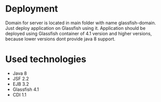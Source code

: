 # Deployment
Domain for server is located in main folder with name glassfish-domain. Just deploy application on Glassfish using it.
Application should be deployed using Glassfish container of 4.1 version and higher versions, because lower versions dont provide java 8 support.
# Used technologies
* Java 8
* JSF 2.2
* EJB 3.2
* Glassfish 4.1
* CDI 1.1
